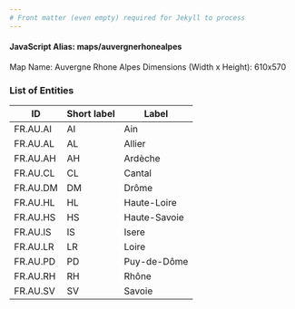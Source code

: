 ```yaml
---
# Front matter (even empty) required for Jekyll to process
---
```


#### JavaScript Alias: maps/auvergnerhonealpes

Map Name: Auvergne Rhone Alpes
Dimensions (Width x Height): 610x570

### List of Entities

| ID       | Short label | Label        |
| -------- | ----------- | ------------ |
| FR.AU.AI | AI          | Ain          |
| FR.AU.AL | AL          | Allier       |
| FR.AU.AH | AH          | Ardèche      |
| FR.AU.CL | CL          | Cantal       |
| FR.AU.DM | DM          | Drôme        |
| FR.AU.HL | HL          | Haute-Loire  |
| FR.AU.HS | HS          | Haute-Savoie |
| FR.AU.IS | IS          | Isere        |
| FR.AU.LR | LR          | Loire        |
| FR.AU.PD | PD          | Puy-de-Dôme  |
| FR.AU.RH | RH          | Rhône        |
| FR.AU.SV | SV          | Savoie       |
